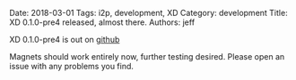 Date: 2018-03-01
Tags: i2p, development, XD
Category: development
Title: XD 0.1.0-pre4 released, almost there.
Authors: jeff

XD 0.1.0-pre4 is out on [github](https://github.com/majestrate/XD/releases/tag/v0.1.0-pre4)

Magnets should work entirely now, further testing desired. Please open an issue with any problems you find.
